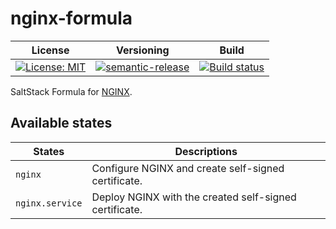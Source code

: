 # nginx-formula

| License | Versioning | Build |
| ------- | ---------- | ----- |
| [![License: MIT](https://img.shields.io/badge/License-MIT-yellow.svg)](https://opensource.org/licenses/MIT) | [![semantic-release](https://img.shields.io/badge/%20%20%F0%9F%93%A6%F0%9F%9A%80-semantic--release-e10079.svg)](https://github.com/semantic-release/semantic-release) | [![Build status](https://ci.appveyor.com/api/projects/status/5qsjkq143w4ndig7/branch/master?svg=true)](https://ci.appveyor.com/project/nikAizuddin/nginx-formula/branch/master) |

SaltStack Formula for [NGINX](https://www.nginx.com/).


## Available states

| States | Descriptions |
| --- | --- |
| `nginx` | Configure NGINX and create self-signed certificate. |
| `nginx.service` | Deploy NGINX with the created self-signed certificate. |
